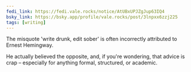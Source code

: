 ```yaml
---
fedi_link: https://fedi.vale.rocks/notice/AtUBxUPJZgJup63IQ4
bsky_link: https://bsky.app/profile/vale.rocks/post/3lnpxx6zzj225
tags: [writing]
---
```


The misquote 'write drunk, edit sober' is often incorrectly attributed to Ernest Hemingway.

He actually believed the opposite, and, if you're wondering, that advice is crap – especially for anything formal, structured, or academic.
